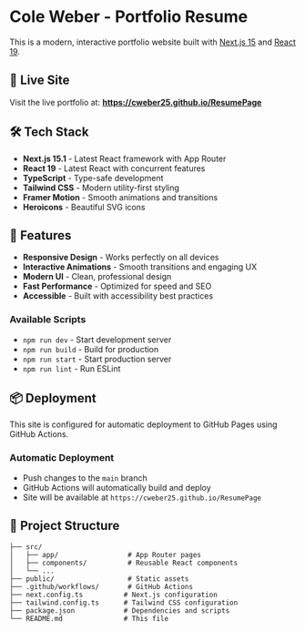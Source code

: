 # Cole Weber - Portfolio Resume

This is a modern, interactive portfolio website built with [Next.js 15](https://nextjs.org) and [React 19](https://react.dev).

## 🚀 Live Site

Visit the live portfolio at: **https://cweber25.github.io/ResumePage**

## 🛠️ Tech Stack

- **Next.js 15.1** - Latest React framework with App Router
- **React 19** - Latest React with concurrent features
- **TypeScript** - Type-safe development
- **Tailwind CSS** - Modern utility-first styling
- **Framer Motion** - Smooth animations and transitions
- **Heroicons** - Beautiful SVG icons

## 🎨 Features

- **Responsive Design** - Works perfectly on all devices
- **Interactive Animations** - Smooth transitions and engaging UX
- **Modern UI** - Clean, professional design
- **Fast Performance** - Optimized for speed and SEO
- **Accessible** - Built with accessibility best practices

### Available Scripts

- `npm run dev` - Start development server
- `npm run build` - Build for production
- `npm run start` - Start production server
- `npm run lint` - Run ESLint

## 📦 Deployment

This site is configured for automatic deployment to GitHub Pages using GitHub Actions.

### Automatic Deployment
- Push changes to the `main` branch
- GitHub Actions will automatically build and deploy
- Site will be available at `https://cweber25.github.io/ResumePage`

## 📁 Project Structure

```
├── src/
│   ├── app/                 # App Router pages
│   ├── components/          # Reusable React components
│   └── ...
├── public/                  # Static assets
├── .github/workflows/       # GitHub Actions
├── next.config.ts          # Next.js configuration
├── tailwind.config.ts      # Tailwind CSS configuration
├── package.json            # Dependencies and scripts
└── README.md               # This file
```

